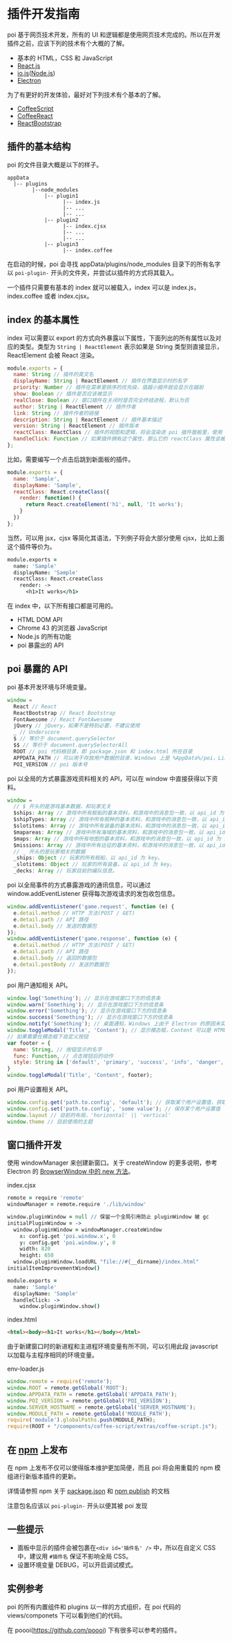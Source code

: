 # 插件开发指南

poi 基于网页技术开发，所有的 UI 和逻辑都是使用网页技术完成的。所以在开发插件之前，应该下列的技术有个大概的了解。

+ 基本的 HTML，CSS 和 JavaScript
+ [React.js](http://facebook.github.io/react/)
+ [io.js](https://iojs.org)([Node.js](https://nodejs.org))
+ [Electron](https://github.com/atom/electron)

为了有更好的开发体验，最好对下列技术有个基本的了解。

+ [CoffeeScript](http://coffeescript.org)
+ [CoffeeReact](https://github.com/jsdf/coffee-react)
+ [ReactBootstrap](http://react-bootstrap.github.io/components.html)

## 插件的基本结构
poi 的文件目录大概是以下的样子。
```
appData
  |-- plugins
        |--node_modules
            |-- plugin1
                  |-- index.js
                  |-- ...
                  |-- ...
            |-- plugin2
                  |-- index.cjsx
                  |-- ...
                  |-- ...
            |-- plugin3
                  |-- index.coffee
```
在启动的时候，poi 会寻找 appData/plugins/node_modules 目录下的所有名字以 `poi-plugin-` 开头的文件夹，并尝试以插件的方式将其载入。

一个插件只需要有基本的 index 就可以被载入，index 可以是 index.js，index.coffee 或者 index.cjsx。

## index 的基本属性
index 可以需要以 export 的方式向外暴露以下属性，下面列出的所有属性以及对应的类型。类型为 `String | ReactElement` 表示如果是 String 类型则直接显示，ReactElement 会被 React 渲染。
```javascript
module.exports = {
  name: String // 插件的英文名
  displayName: String | ReactElement // 插件在界面显示时的名字
  priority: Number // 插件在菜单里排序的优先级，值越小插件就会显示在越前
  show: Boolean // 插件是否应该被显示
  realClose: Boolean // 窗口插件在关闭时是否完全终结进程，默认为否
  author: String | ReactElement // 插件作者
  link: String // 插件作者的链接
  description: String | ReactElement // 插件基本描述
  version: String | ReactElement // 插件版本
  reactClass: ReactClass // 插件的视图和逻辑，将会渲染进 poi 插件面板里，使用 React.createClass 生成
  handleClick: Function // 如果插件拥有这个属性，那么它的 reactClass 属性会被忽略，并且不会在插件面板里，你可以指定用户点击菜单时的反馈（比如新建窗口等）。
};
```

比如，需要编写一个点击后跳到新面板的插件。
```javascript
module.exports = {
  name: 'Sample',
  displayName: 'Sample',
  reactClass: React.createClass({
    render: function() {
      return React.createElement('h1', null, 'It works');
    }
  })
};
```
当然，可以用 jsx，cjsx 等简化其语法，下列例子将会大部分使用 cjsx，比如上面这个插件等价为。
```coffeescript
module.exports =
  name: 'Sample'
  displayName: 'Sample'
  reactClass: React.createClass
    render: ->
      <h1>It works</h1>
```
在 index 中，以下所有接口都是可用的。

+ HTML DOM API
+ Chrome 43 的浏览器 JavaScript
+ Node.js 的所有功能
+ poi 暴露出的 API

## poi 暴露的 API

poi 基本开发环境与环境变量。
```javascript
window =
  React // React
  ReactBootstrap // React Bootstrap
  FontAwesome // React FontAwesome
  jQuery // jQuery，如果不是特别必要，不建议使用
  _ // Underscore
  $ // 等价于 document.querySelector
  $$ // 等价于 document.querySelectorAll
  ROOT // poi 代码根目录，即 package.json 和 index.html 所在目录
  APPDATA_PATH // 可以用于存放用户数据的目录，Windows 上是 %AppData%/poi，Linux 上是 ~/.config/poi
  POI_VERSION // poi 版本号
```

poi 以全局的方式暴露游戏资料相关的 API，可以在 window 中直接获得以下资料。

```javascript
window =
  // $ 开头的是游戏基本数据，和玩家无关
  $ships: Array // 游戏中所有舰船的基本资料，和游戏中的消息包一致，以 api_id 为 index。
  $shipTypes: Array // 游戏中所有舰种的基本资料，和游戏中的消息包一致，以 api_id 为 index。
  $slotitems: Array // 游戏中所有装备的基本资料，和游戏中的消息包一致，以 api_id 为 index。
  $mapareas: Array // 游戏中所有海域的基本资料，和游戏中的消息包一致，以 api_id 为 index。
  $maps: Array // 游戏中所有地图的基本资料，和游戏中的消息包一致，以 api_id 为 index。
  $missions: Array // 游戏中所有远征的基本资料，和游戏中的消息包一致，以 api_id 为 index。
  // _ 开头的是玩家相关的数据
  _ships: Object // 玩家的所有舰船，以 api_id 为 key。
  _slotitems: Object // 玩家的所有装备，以 api_id 为 key。
  _decks: Array // 玩家目前的编队信息。
```

poi 以全局事件的方式暴露游戏的通讯信息，可以通过 window.addEventListener 获得每次游戏请求的发包收包信息。

```javascript
window.addEventListener('game.request', function (e) {
  e.detail.method // HTTP 方法(POST / GET)
  e.detail.path // API 路径
  e.detail.body // 发送的数据包
});
window.addEventListener('game.response', function (e) {
  e.detail.method // HTTP 方法(POST / GET)
  e.detail.path // API 路径
  e.detail.body // 返回的数据包
  e.detail.postBody // 发送的数据包
});
```

poi 用户通知相关 API。

```javascript
window.log('Something'); // 显示在游戏窗口下方的信息条
window.warn('Something'); // 显示在游戏窗口下方的信息条
window.error('Something'); // 显示在游戏窗口下方的信息条
window.success('Something'); // 显示在游戏窗口下方的信息条
window.notify('Something'); // 桌面通知，Windows 上由于 Electron 的原因未实现
window.toggleModal('Title', 'Content'); // 显示模态框，Content 可以是 HTML 文档
// 如果需要在模态框下自定义按钮
var footer = {
  name: String, // 按钮显示的名字
  func: Function, // 点击按钮后的动作
  style: String in ['default', 'primary', 'success', 'info', 'danger', 'warning'] // 颜色
}
window.toggleModal('Title', 'Content', footer);
```

poi 用户设置相关 API。
```javascript
window.config.get('path.to.config', 'default'); // 获取某个用户设置值，获取失败返回默认值
window.config.set('path.to.config', 'some value'); // 保存某个用户设置值
window.layout // 目前的布局，'horizontal' || 'vertical'
window.theme // 目前使用的主题
```
## 窗口插件开发

使用 windowManager 来创建新窗口。关于 createWindow 的更多说明，参考 Electron 的 [BrowserWindow 中的 new 方法](https://github.com/atom/electron/blob/master/docs/api/browser-window.md#new-browserwindowoptions)。

index.cjsx
```coffeescript
remote = require 'remote'
windowManager = remote.require './lib/window'

window.pluginWindow = null // 保留一个全局引用防止 pluginWindow 被 gc
initialPluginWindow = ->
  window.pluginWindow = windowManager.createWindow
    x: config.get 'poi.window.x', 0
    y: config.get 'poi.window.y', 0
    width: 820
    height: 650
  window.pluginWindow.loadURL "file://#{__dirname}/index.html"
initialItemImprovementWindow()

module.exports =
  name: 'Sample'
  displayName: 'Sample'
  handleClick: ->
    window.pluginWindow.show()
```
index.html
```html
<html><body><h1>It works</h1></body></html>
```

由于新建窗口时的新进程和主进程环境变量有所不同，可以引用此段 javascript 以加载与主程序相同的环境变量。

env-loader.js
```javascript
window.remote = require('remote');
window.ROOT = remote.getGlobal('ROOT');
window.APPDATA_PATH = remote.getGlobal('APPDATA_PATH');
window.POI_VERSION = remote.getGlobal('POI_VERSION');
window.SERVER_HOSTNAME = remote.getGlobal('SERVER_HOSTNAME');
window.MODULE_PATH = remote.getGlobal('MODULE_PATH');
require('module').globalPaths.push(MODULE_PATH);
require(ROOT + "/components/coffee-script/extras/coffee-script.js");
```

## 在 [npm](http://npmjs.org) 上发布

在 npm 上发布不仅可以使得版本维护更加简便，而且 poi 将会用重载的 npm 模组进行新版本插件的更新。

详情请参照 npm 关于 [package.json](https://docs.npmjs.com/files/package.json) 和 [npm publish](https://docs.npmjs.com/cli/publish) 的文档

注意包名应该以 `poi-plugin-` 开头以便其被 poi 发现

## 一些提示

+ 面板中显示的插件会被包裹在`<div id='插件名' />` 中，所以在自定义 CSS 中，建议用 `#插件名` 保证不影响全局 CSS。
+ 设置环境变量 DEBUG，可以开启调试模式。

## 实例参考

poi 的所有内置组件和 plugins 以一样的方式组织，在 poi 代码的 views/componets 下可以看到他们的代码。

在 poooi(https://github.com/poooi) 下有很多可以参考的插件。
